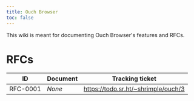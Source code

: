 ```yaml
---
title: Ouch Browser
toc: false
---
```


This wiki is meant for documenting Ouch Browser's features and RFCs.

# RFCs

|   ID   |Document|         Tracking ticket           |
|--------|--------|-----------------------------------|
|RFC-0001| *None* |https://todo.sr.ht/~shrimple/ouch/3|
